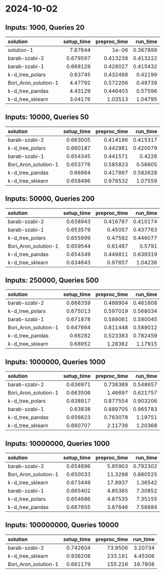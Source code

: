 # 2024-10-02

## Inputs: 1000, Queries 20

| solution             |   setup_time |   preproc_time |   run_time |
|:---------------------|-------------:|---------------:|-----------:|
| solution-1           |     7.87644  |       1e-06    |   0.367899 |
| barab-szabi-2        |     0.679597 |       0.413238 |   0.413222 |
| barab-szabi-1        |     0.668129 |       0.428027 |   0.415432 |
| k-d_tree_polars      |     0.63745  |       0.432498 |   0.42199  |
| Bori_Aron_solution-1 |     4.47792  |       0.572206 |   0.49739  |
| k-d_tree_pandas      |     4.43129  |       0.446403 |   0.57596  |
| k-d_tree_sklearn     |     3.04176  |       1.03513  |   1.04795  |

## Inputs: 10000, Queries 50

| solution             |   setup_time |   preproc_time |   run_time |
|:---------------------|-------------:|---------------:|-----------:|
| barab-szabi-2        |     0.663005 |       0.414196 |   0.415317 |
| k-d_tree_polars      |     0.660187 |       0.442981 |   0.420079 |
| barab-szabi-1        |     0.654345 |       0.441571 |   0.4226   |
| Bori_Aron_solution-1 |     0.653776 |       0.585823 |   0.56605  |
| k-d_tree_pandas      |     0.66964  |       0.417897 |   0.582628 |
| k-d_tree_sklearn     |     0.658486 |       0.978532 |   1.07559  |

## Inputs: 50000, Queries 200

| solution             |   setup_time |   preproc_time |   run_time |
|:---------------------|-------------:|---------------:|-----------:|
| barab-szabi-2        |     0.638943 |       0.416787 |   0.410174 |
| barab-szabi-1        |     0.653579 |       0.45057  |   0.437763 |
| k-d_tree_polars      |     0.655999 |       0.47582  |   0.446077 |
| Bori_Aron_solution-1 |     0.659544 |       0.61487  |   0.5791   |
| k-d_tree_pandas      |     0.654349 |       0.449811 |   0.639319 |
| k-d_tree_sklearn     |     0.634643 |       0.97657  |   1.04236  |

## Inputs: 250000, Queries 500

| solution             |   setup_time |   preproc_time |   run_time |
|:---------------------|-------------:|---------------:|-----------:|
| barab-szabi-2        |     0.668359 |       0.488904 |   0.461608 |
| k-d_tree_polars      |     0.675013 |       0.597019 |   0.568034 |
| barab-szabi-1        |     0.671878 |       0.589061 |   0.580045 |
| Bori_Aron_solution-1 |     0.647664 |       0.811448 |   0.589012 |
| k-d_tree_pandas      |     0.66282  |       0.523383 |   0.782459 |
| k-d_tree_sklearn     |     0.68952  |       1.28362  |   1.17915  |

## Inputs: 1000000, Queries 1000

| solution             |   setup_time |   preproc_time |   run_time |
|:---------------------|-------------:|---------------:|-----------:|
| barab-szabi-2        |     0.636971 |       0.738389 |   0.548657 |
| Bori_Aron_solution-1 |     0.663506 |       1.46697  |   0.621757 |
| k-d_tree_polars      |     0.638917 |       0.877554 |   0.903206 |
| barab-szabi-1        |     0.63838  |       0.889705 |   0.965783 |
| k-d_tree_pandas      |     0.656623 |       0.763078 |   1.19751  |
| k-d_tree_sklearn     |     0.660707 |       2.11736  |   1.20368  |

## Inputs: 10000000, Queries 1000

| solution             |   setup_time |   preproc_time |   run_time |
|:---------------------|-------------:|---------------:|-----------:|
| barab-szabi-2        |     0.654896 |        5.85903 |   0.792302 |
| Bori_Aron_solution-1 |     0.650033 |       11.3298  |   0.880525 |
| k-d_tree_sklearn     |     0.673449 |       17.8937  |   1.36542  |
| barab-szabi-1        |     0.665402 |        4.85385 |   7.30852  |
| k-d_tree_polars      |     0.654686 |        4.87535 |   7.35155  |
| k-d_tree_pandas      |     0.667655 |        3.87646 |   7.56884  |

## Inputs: 100000000, Queries 10000

| solution             |   setup_time |   preproc_time |   run_time |
|:---------------------|-------------:|---------------:|-----------:|
| barab-szabi-2        |     0.742604 |        73.9506 |    3.20734 |
| k-d_tree_sklearn     |     0.936208 |       233.191  |    4.45306 |
| Bori_Aron_solution-1 |     0.661179 |       155.216  |   16.7808  |